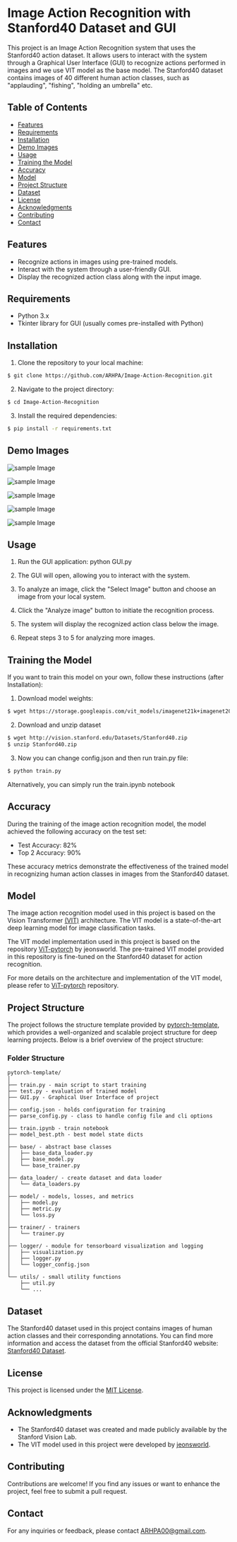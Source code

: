 # Image Action Recognition with Stanford40 Dataset and GUI


This project is an Image Action Recognition system that uses the Stanford40 action dataset. It allows users to interact with the system through a Graphical User Interface (GUI) to recognize actions performed in images and we use VIT model as the base model. The Stanford40 dataset contains images of 40 different human action classes, such as "applauding", "fishing", "holding an umbrella" etc.

## Table of Contents

- [Features](#features)
- [Requirements](#requirements)
- [Installation](#installation)
- [Demo Images](#demo-images)
- [Usage](#usage)
- [Training the Model](#training-the-model)
- [Accuracy](#accuracy)
- [Model](#model)
- [Project Structure](#project-structure)
- [Dataset](#dataset)
- [License](#license)
- [Acknowledgments](#acknowledgments)
- [Contributing](#contributing)
- [Contact](#contact)

## Features

- Recognize actions in images using pre-trained models.
- Interact with the system through a user-friendly GUI.
- Display the recognized action class along with the input image.

## Requirements

- Python 3.x
- Tkinter library for GUI (usually comes pre-installed with Python)

## Installation

1. Clone the repository to your local machine:
```bash
$ git clone https://github.com/ARHPA/Image-Action-Recognition.git
```
2. Navigate to the project directory:
```bash    
$ cd Image-Action-Recognition
```
3. Install the required dependencies:
```bash   
$ pip install -r requirements.txt
```

## Demo Images

![sample Image](demo_images/Screenshot%20from%202023-07-22%2021-36-04.png)

![sample Image](demo_images/Screenshot%20from%202023-07-22%2021-36-27.png)

![sample Image](demo_images/Screenshot%20from%202023-07-22%2021-36-43.png)

![sample Image](demo_images/Screenshot%20from%202023-07-22%2021-36-59.png)

![sample Image](demo_images/Screenshot%20from%202023-07-22%2021-38-17.png)

## Usage

1. Run the GUI application:
    python GUI.py


2. The GUI will open, allowing you to interact with the system.

3. To analyze an image, click the "Select Image" button and choose an image from your local system.

4. Click the "Analyze image" button to initiate the recognition process.

5. The system will display the recognized action class below the image.

6. Repeat steps 3 to 5 for analyzing more images.

## Training the Model
If you want to train this model on your own, follow these instructions (after Installation):

1. Download model weights:
```bash
$ wget https://storage.googleapis.com/vit_models/imagenet21k+imagenet2012/ViT-B_16.npz
```
2. Download and unzip dataset
```bash    
$ wget http://vision.stanford.edu/Datasets/Stanford40.zip
$ unzip Stanford40.zip
```
3. Now you can change config.json and then run train.py file:
```bash   
$ python train.py
```
Alternatively, you can simply run the train.ipynb notebook

## Accuracy

During the training of the image action recognition model, the model achieved the following accuracy on the test set:

- Test Accuracy: 82% 
- Top 2 Accuracy: 90%

These accuracy metrics demonstrate the effectiveness of the trained model in recognizing human action classes in images from the Stanford40 dataset.

## Model

The image action recognition model used in this project is based on the Vision Transformer [(VIT)](https://arxiv.org/pdf/2010.11929.pdf) architecture. The VIT model is a state-of-the-art deep learning model for image classification tasks.

The VIT model implementation used in this project is based on the repository [ViT-pytorch](https://github.com/jeonsworld/ViT-pytorch) by jeonsworld. The pre-trained VIT model provided in this repository is fine-tuned on the Stanford40 dataset for action recognition.

For more details on the architecture and implementation of the VIT model, please refer to [ViT-pytorch](https://github.com/jeonsworld/ViT-pytorch) repository.

## Project Structure

The project follows the structure template provided by [pytorch-template](https://github.com/victoresque/pytorch-template), which provides a well-organized and scalable project structure for deep learning projects. Below is a brief overview of the project structure:

### Folder Structure
  ```
  pytorch-template/
  │
  ├── train.py - main script to start training
  ├── test.py - evaluation of trained model
  ├── GUI.py - Graphical User Interface of project 
  │
  ├── config.json - holds configuration for training
  ├── parse_config.py - class to handle config file and cli options
  │
  ├── train.ipynb - train notebook
  ├── model_best.pth - best model state dicts
  │
  ├── base/ - abstract base classes
  │   ├── base_data_loader.py
  │   ├── base_model.py
  │   └── base_trainer.py
  │
  ├── data_loader/ - create dataset and data loader
  │   └── data_loaders.py
  │
  ├── model/ - models, losses, and metrics
  │   ├── model.py
  │   ├── metric.py
  │   └── loss.py
  │
  ├── trainer/ - trainers
  │   └── trainer.py
  │
  ├── logger/ - module for tensorboard visualization and logging
  │   ├── visualization.py
  │   ├── logger.py
  │   └── logger_config.json
  │  
  └── utils/ - small utility functions
      ├── util.py
      └── ...
  ```
## Dataset

The Stanford40 dataset used in this project contains images of human action classes and their corresponding annotations. You can find more information and access the dataset from the official Stanford40 website: [Stanford40 Dataset](http://vision.stanford.edu/Datasets/40actions.html).

## License

This project is licensed under the [MIT License](LICENSE).

## Acknowledgments

- The Stanford40 dataset was created and made publicly available by the Stanford Vision Lab.
- The VIT model used in this project were developed by [jeonsworld](https://github.com/jeonsworld/ViT-pytorch).

## Contributing

Contributions are welcome! If you find any issues or want to enhance the project, feel free to submit a pull request.

## Contact

For any inquiries or feedback, please contact [ARHPA00@gmail.com](mailto:ARHPA00@gmail.com).



